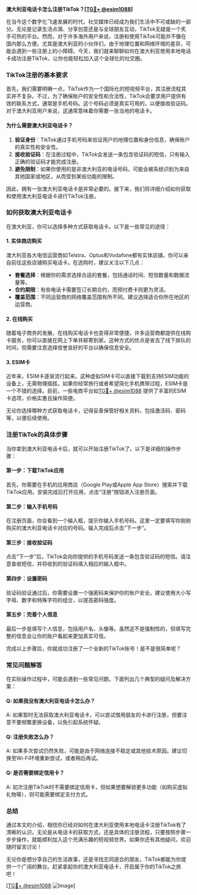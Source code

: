 **澳大利亚电话卡怎么注册TikTok？[[TG💪+ @esim1088](https://t.me/s/esim1088)]**

在当今这个数字化飞速发展的时代，社交媒体已经成为我们生活中不可或缺的一部分。无论是记录生活点滴、分享创意还是与全球朋友互动，TikTok无疑是一个炙手可热的平台。然而，对于许多海外用户来说，注册和使用TikTok可能并不像在国内那么方便。尤其是澳大利亚的小伙伴们，由于地理位置和网络环境的差异，可能会遇到一些注册上的小障碍。今天，我们就来聊聊如何在澳大利亚使用本地电话卡成功注册TikTok，让你也能轻松加入这个全球化的社交圈。

### TikTok注册的基本要求

首先，我们需要明确一点，TikTok作为一个国际化的短视频平台，其注册流程其实并不复杂。不过，为了确保账户的安全性和合法性，TikTok会要求用户提供有效的联系方式，通常是手机号码。这个号码必须是真实可用的，以便接收验证码。对于澳大利亚用户来说，这通常意味着你需要一张当地的电话卡。

#### 为什么需要澳大利亚电话卡？

1. **验证身份**：TikTok通过手机号码来验证用户的地理位置和身份信息，确保账户的真实性和安全性。
2. **接收验证码**：在注册过程中，TikTok会发送一条包含验证码的短信，只有输入正确的验证码才能完成注册。
3. **避免限制**：如果你使用的是非澳大利亚的电话号码，可能会被系统识别为来自其他国家或地区，从而受到某些功能的限制。

因此，拥有一张澳大利亚电话卡是非常必要的。接下来，我们将详细介绍如何获取和使用澳大利亚电话卡进行TikTok注册。

### 如何获取澳大利亚电话卡

在澳大利亚，你可以选择多种方式获取电话卡。以下是一些常见的途径：

#### 1. 实体商店购买

澳大利亚各大电信运营商如Telstra、Optus和Vodafone都有实体店铺，你可以亲自前往这些店铺购买电话卡。在选购时，建议关注以下几点：

- **套餐选择**：根据你的需求选择合适的套餐，包括通话时间、短信数量和数据流量等。
- **合约期限**：有些电话卡需要签订长期合约，而预付费卡则更为灵活。
- **覆盖范围**：不同运营商的网络覆盖范围有所不同，建议选择适合你所在地区的运营商。

#### 2. 在线购买

随着电子商务的发展，在线购买电话卡也变得非常便捷。许多运营商都提供在线购卡服务，你可以直接在网上下单并邮寄到家。这种方式的优点是省去了线下排队的时间，但需要注意选择信誉良好的平台以确保信息安全。

#### 3. ESIM卡

近年来，ESIM卡逐渐流行起来。这种虚拟SIM卡可以直接下载到支持ESIM功能的设备上，无需物理插拔。如果你经常旅行或者希望简化手机携带过程，ESIM卡是一个不错的选择。目前，一些电商平台如[TG💪+ @esim1088](https://t.me/s/esim1088) 提供了丰富的ESIM卡选项，价格实惠且操作简便。

无论你选择哪种方式获取电话卡，记得妥善保管好相关资料，包括激活码、密码等，以便后续使用。

### 注册TikTok的具体步骤

当你拿到澳大利亚电话卡后，就可以开始注册TikTok了。以下是详细的操作步骤：

#### 第一步：下载TikTok应用

首先，你需要在手机的应用商店（Google Play或Apple App Store）搜索并下载TikTok应用。安装完成后打开应用，点击“注册”按钮进入注册页面。

#### 第二步：输入手机号码

在注册页面，你会看到一个输入框，提示你输入手机号码。这里一定要填写你刚刚购买的澳大利亚电话卡对应的号码。输入完成后点击“下一步”。

#### 第三步：接收验证码

点击“下一步”后，TikTok会向你提供的手机号码发送一条包含验证码的短信。请注意查收短信，并将收到的验证码填入相应的输入框中。

#### 第四步：设置密码

验证码验证通过后，你需要设置一个强密码来保护你的账户安全。建议使用大小写字母、数字和特殊字符的组合，以提高密码强度。

#### 第五步：完善个人信息

最后一步是填写个人信息，包括用户名、头像等。虽然这不是强制性的，但填写完整的信息会让你的账户看起来更加真实可信。

完成以上步骤后，你就成功注册了一个全新的TikTok账号！是不是很简单呢？

### 常见问题解答

在实际操作过程中，可能会遇到一些常见问题。下面列出几个典型的疑问及解决方案：

#### Q: 如果我没有澳大利亚电话卡怎么办？

A: 如果暂时无法获取澳大利亚电话卡，可以尝试借用朋友的卡进行注册，但要注意不要频繁更换设备，以免引起系统怀疑。

#### Q: 注册失败怎么办？

A: 如果多次尝试仍然失败，可能是由于网络连接不稳定或其他技术原因。建议切换至Wi-Fi环境重新尝试，或者稍后再试。

#### Q: 是否需要绑定信用卡？

A: 初次注册TikTok时不需要绑定信用卡，但如果想要解锁更多功能（如购买虚拟礼物等），则可能需要绑定支付方式。

### 总结

通过本文的介绍，相信你已经对如何在澳大利亚使用本地电话卡注册TikTok有了清晰的认识。无论是从电话卡的获取方式，还是具体的注册流程，只要按照步骤一步步操作，就能顺利加入这个充满乐趣的短视频世界。如果你还有其他疑问，欢迎随时留言讨论！

无论你是想分享自己的生活故事，还是寻找志同道合的朋友，TikTok都能为你提供一个广阔的舞台。赶紧拿起你的澳大利亚电话卡，开启属于你的TikTok之旅吧！

[[TG💪+ @esim1088](https://t.me/s/esim1088) ![Image](https://i.postimg.cc/4NQfJmqS/Snipaste-2025-05-13-00-14-12.png)]
